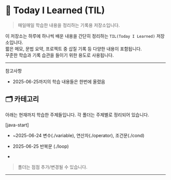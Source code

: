 # 📘 Today I Learned (TIL)

> 매일매일 학습한 내용을 정리하는 기록용 저장소입니다.

이 저장소는 하루에 하나씩 배운 내용을 간단히 정리하는 `TIL(Today I Learned)` 저장소입니다.  
짧은 메모, 문법 요약, 프로젝트 중 삽질 기록 등 다양한 내용이 포함됩니다.  
꾸준한 학습과 기록 습관을 들이기 위한 용도로 사용됩니다.

---

참고사항
- 2025-06-25까지의 학습 내용들은 한번에 올렸음

## 🗂️ 카테고리
아래는 현재까지 학습한 주제들입니다. 각 폴더는 주제별로 정리되어 있습니다.

[java-start]
- ~2025-06-24 변수(./variable), 연산자(./operator), 조건문(./cond)
- 2025-06-25 반복문 (./loop)

- 
> 폴더는 점점 추가/변경될 수 있습니다.

---

